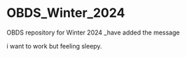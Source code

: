 # OBDS_Winter_2024

OBDS repository for Winter 2024 _have added the message

i want to work but feeling sleepy.
